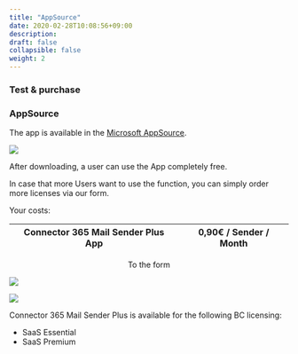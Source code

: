 ```yaml
---
title: "AppSource"
date: 2020-02-28T10:08:56+09:00
description: 
draft: false
collapsible: false
weight: 2
---
```

### Test & purchase

### AppSource

The app is available in the [Microsoft AppSource](https://appsource.microsoft.com/en-us/product/dynamics-365-business-central/PUBID.belwaregmbh2|AID.connector_365_mail_sender_plus|PAppID.84a5708d-038e-4f8d-9e92-06c2bbdaa857?tab=Overview).

![](images/apps/senderappsource.PNG)

After downloading, a user can use the App completely free.

In case that more Users want to use the function, you can simply order more licenses via our form.

Your costs:

| Connector 365 Mail Sender Plus App | 0,90€ / Sender / Month |
|------------------------------------|------------------------|

<p style="text-align: center;">
To the form
</p>

[<img src="/images/apps/Forms_plus.png">](https://forms.office.com/Pages/ResponsePage.aspx?id=wbg8p1B5wk60E37fEWJ6gK10RbLPyuxOs2bKXXZxm8JUOFhKRzI1WUI2WUNUWDg3Ukk0SFBMT1JXMy4u)

![](images/apps/senderforms_removed.PNG)
 
Connector 365 Mail Sender Plus is available for the following BC licensing:

- SaaS Essential
- SaaS Premium

